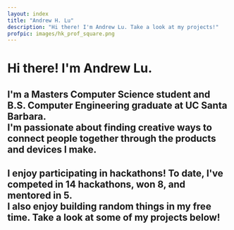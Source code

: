 ```yaml
---
layout: index
title: "Andrew H. Lu"
description: "Hi there! I'm Andrew Lu. Take a look at my projects!"
profpic: images/hk_prof_square.png
---
```


# Hi there! I'm Andrew Lu.

## I'm a Masters Computer Science student and B.S. Computer Engineering graduate at UC Santa Barbara.<br>I'm passionate about finding creative ways to connect people together through the products and devices I make.

## I enjoy participating in hackathons! To date, I've competed in 14 hackathons, won 8, and mentored in 5.<br>I also enjoy building random things in my free time. Take a look at some of my projects below!

